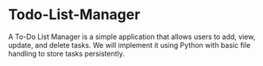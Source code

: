 # Todo-List-Manager
A To-Do List Manager is a simple application that allows users to add, view, update, and delete tasks. We will implement it using Python with basic file handling to store tasks persistently.
